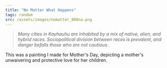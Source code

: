 ```yaml
---
title: "No Matter What Happens"
tags: random
src: /assets/images/nomatter_800na.png
---
```

> *Many cities in Kayhauhu are inhabited by a mix of native, alien, and hybrid races. Sociopolitical division between races is prevalent, and danger befalls those who are not cautious.*

This was a painting I made for Mother's Day, depicting a mother's unwaivering and protective love for her children.